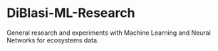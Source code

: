 # DiBlasi-ML-Research
General research and experiments with Machine Learning and Neural Networks for ecosystems data.
